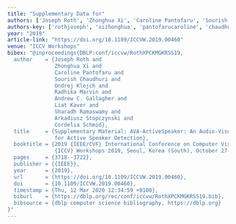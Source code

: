 ```yaml
---
title: "Supplementary Data for"
authors: ['Joseph Roth', 'Zhonghua Xi', 'Caroline Pantofaru', 'Sourish Chaudhuri', 'Ondrej Klejch', 'Radhika Marvin', 'Andrew C. Gallagher', 'Liat Kaver', 'Sharadh Ramaswamy', 'Arkadiusz Stopczynski', 'Cordelia Schmid']
authors-key: ['rothjoseph', 'xizhonghua', 'pantofarucaroline', 'chaudhurisourish', 'klejchondrej', 'marvinradhika', 'c.andrew', 'kaverliat', 'ramaswamysharadh', 'stopczynskiarkadiusz', 'schmidcordelia']
year: "2019"
article-link: "https://doi.org/10.1109/ICCVW.2019.00460"
venue: "ICCV Workshops"
bibex: "@inproceedings{DBLP:conf/iccvw/RothXPCKMGKRSS19,
  author    = {Joseph Roth and
               Zhonghua Xi and
               Caroline Pantofaru and
               Sourish Chaudhuri and
               Ondrej Klejch and
               Radhika Marvin and
               Andrew C. Gallagher and
               Liat Kaver and
               Sharadh Ramaswamy and
               Arkadiusz Stopczynski and
               Cordelia Schmid},
  title     = {Supplementary Material: AVA-ActiveSpeaker: An Audio-Visual Dataset
               for Active Speaker Detection},
  booktitle = {2019 {IEEE/CVF} International Conference on Computer Vision Workshops,
               {ICCV} Workshops 2019, Seoul, Korea (South), October 27-28, 2019},
  pages     = {3718--3722},
  publisher = {{IEEE}},
  year      = {2019},
  url       = {https://doi.org/10.1109/ICCVW.2019.00460},
  doi       = {10.1109/ICCVW.2019.00460},
  timestamp = {Thu, 12 Mar 2020 12:34:59 +0100},
  biburl    = {https://dblp.org/rec/conf/iccvw/RothXPCKMGKRSS19.bib},
  bibsource = {dblp computer science bibliography, https://dblp.org}
}"
---
```

